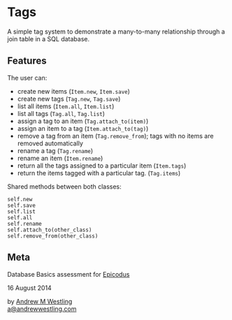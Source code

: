 # Tags

A simple tag system to demonstrate a many-to-many relationship through a join table in a SQL database.

## Features

The user can:

* create new items (`Item.new`, `Item.save`)
* create new tags (`Tag.new`, `Tag.save`)
* list all items (`Item.all`, `Item.list`)
* list all tags (`Tag.all`, `Tag.list`)
* assign a tag to an item (`Tag.attach_to(item)`)
* assign an item to a tag (`Item.attach_to(tag)`)
* remove a tag from an item (`Tag.remove_from`); tags with no items are removed automatically
* rename a tag (`Tag.rename`)
* rename an item (`Item.rename`)
* return all the tags assigned to a particular item (`Item.tags`)
* return the items tagged with a particular tag. (`Tag.items`)

Shared methods between both classes:

`self.new`  
`self.save`  
`self.list`  
`self.all`  
`self.rename`  
`self.attach_to(other_class)`  
`self.remove_from(other_class)`  

## Meta

Database Basics assessment for [Epicodus](http://epicodus.com)

16 August 2014

by [Andrew M Westling](http://andrewwestling.com)  
a@andrewwestling.com